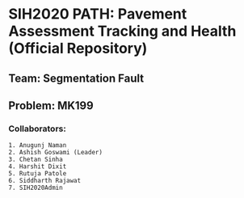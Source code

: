 # SIH2020 PATH: Pavement Assessment Tracking and Health (Official Repository)
## Team: Segmentation Fault
## Problem: MK199

### Collaborators: 
    1. Anugunj Naman
    2. Ashish Goswami (Leader)
    3. Chetan Sinha 
    4. Harshit Dixit
    5. Rutuja Patole
    6. Siddharth Rajawat
    7. SIH2020Admin
